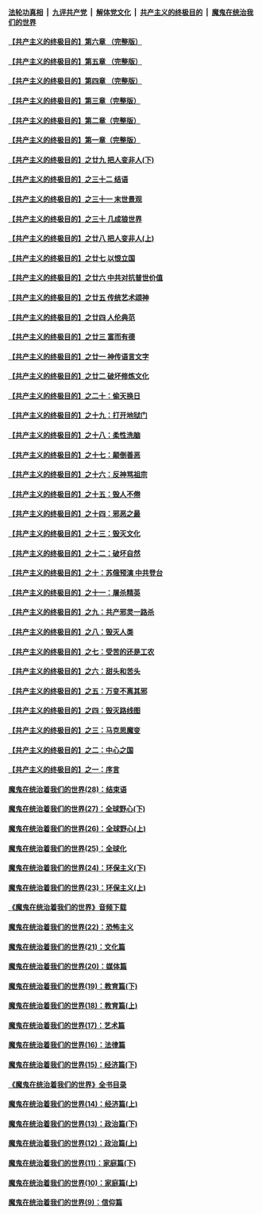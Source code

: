 ####  [法轮功真相](../../../../basic/blob/master/README.md?t=04290931) &nbsp;|&nbsp; [九评共产党](../../../../9ping.md/blob/master/README.md?t=04290931) &nbsp;|&nbsp; [解体党文化](../../../../jtdwh.md/blob/master/README.md?t=04290931)  &nbsp;|&nbsp; [共产主义的终极目的](../../../../gczydzjmd.md/blob/master/README.md?t=04290931) &nbsp;|&nbsp; [魔鬼在统治我们的世界](../../../../mgztzwmdsj.md/blob/master/README.md?t=04290931) 

#### [【共产主义的终极目的】第六章 （完整版）](../pages/nsc422/n11428913.md?t=04290931) 

#### [【共产主义的终极目的】第五章 （完整版）](../pages/nsc422/n11428912.md?t=04290931) 

#### [【共产主义的终极目的】第四章 （完整版）](../pages/nsc422/n11428907.md?t=04290931) 

#### [【共产主义的终极目的】第三章（完整版）](../pages/nsc422/n11428848.md?t=04290931) 

#### [【共产主义的终极目的】第二章（完整版）](../pages/nsc422/n11428831.md?t=04290931) 

#### [【共产主义的终极目的】第一章（完整版）](../pages/nsc422/n11417651.md?t=04290931) 

#### [【共产主义的终极目的】之廿九 把人变非人(下)](../pages/nsc422/n11344140.md?t=04290931) 

#### [【共产主义的终极目的】之三十二 结语](../pages/nsc422/n11360535.md?t=04290931) 

#### [【共产主义的终极目的】之三十一 末世景观](../pages/nsc422/n11351129.md?t=04290931) 

#### [【共产主义的终极目的】之三十 几成狼世界](../pages/nsc422/n11348280.md?t=04290931) 

#### [【共产主义的终极目的】之廿八 把人变非人(上)](../pages/nsc422/n11340492.md?t=04290931) 

#### [【共产主义的终极目的】之廿七 以恨立国](../pages/nsc422/n11336944.md?t=04290931) 

#### [【共产主义的终极目的】之廿六 中共对抗普世价值](../pages/nsc422/n11324785.md?t=04290931) 

#### [【共产主义的终极目的】之廿五 传统艺术颂神](../pages/nsc422/n11296396.md?t=04290931) 

#### [【共产主义的终极目的】之廿四 人伦典范](../pages/nsc422/n11296397.md?t=04290931) 

#### [【共产主义的终极目的】之廿三 富而有德](../pages/nsc422/n11283598.md?t=04290931) 

#### [【共产主义的终极目的】之廿一 神传语言文字](../pages/nsc422/n11263265.md?t=04290931) 

#### [【共产主义的终极目的】之廿二 破坏修炼文化](../pages/nsc422/n11245728.md?t=04290931) 

#### [【共产主义的终极目的】之二十：偷天换日](../pages/nsc422/n11238846.md?t=04290931) 

#### [【共产主义的终极目的】之十九：打开地狱门](../pages/nsc422/n11206376.md?t=04290931) 

#### [【共产主义的终极目的】之十八：柔性洗脑](../pages/nsc422/n11199994.md?t=04290931) 

#### [【共产主义的终极目的】之十七：颠倒善恶](../pages/nsc422/n11179782.md?t=04290931) 

#### [【共产主义的终极目的】之十六：反神骂祖宗](../pages/nsc422/n11166798.md?t=04290931) 

#### [【共产主义的终极目的】之十五：毁人不倦](../pages/nsc422/n11166792.md?t=04290931) 

#### [【共产主义的终极目的】之十四：邪恶之最](../pages/nsc422/n11150249.md?t=04290931) 

#### [【共产主义的终极目的】之十三：毁灭文化](../pages/nsc422/n11135227.md?t=04290931) 

#### [【共产主义的终极目的】之十二：破坏自然](../pages/nsc422/n11135214.md?t=04290931) 

#### [【共产主义的终极目的】之十：苏俄预演 中共登台](../pages/nsc422/n11118424.md?t=04290931) 

#### [【共产主义的终极目的】之十一：屠杀精英](../pages/nsc422/n11118442.md?t=04290931) 

#### [【共产主义的终极目的】之九：共产邪灵一路杀](../pages/nsc422/n11114139.md?t=04290931) 

#### [【共产主义的终极目的】之八：毁灭人类](../pages/nsc422/n11108503.md?t=04290931) 

#### [【共产主义的终极目的】之七：受苦的还是工农](../pages/nsc422/n11101809.md?t=04290931) 

#### [【共产主义的终极目的】之六：甜头和苦头](../pages/nsc422/n11096971.md?t=04290931) 

#### [【共产主义的终极目的】之五：万变不离其邪](../pages/nsc422/n11091285.md?t=04290931) 

#### [【共产主义的终极目的】之四：毁灭路线图](../pages/nsc422/n11086284.md?t=04290931) 

#### [【共产主义的终极目的】之三：马克思魔变](../pages/nsc422/n11061941.md?t=04290931) 

#### [【共产主义的终极目的】之二：中心之国](../pages/nsc422/n11047728.md?t=04290931) 

#### [【共产主义的终极目的】之一：序言](../pages/nsc422/n11086077.md?t=04290931) 

#### [魔鬼在统治着我们的世界(28)：结束语](../pages/nsc422/n10936246.md?t=04290931) 

#### [魔鬼在统治着我们的世界(27)：全球野心(下)](../pages/nsc422/n10928319.md?t=04290931) 

#### [魔鬼在统治着我们的世界(26)：全球野心(上)](../pages/nsc422/n10900318.md?t=04290931) 

#### [魔鬼在统治着我们的世界(25)：全球化](../pages/nsc422/n10788205.md?t=04290931) 

#### [魔鬼在统治着我们的世界(24)：环保主义(下)](../pages/nsc422/n10695307.md?t=04290931) 

#### [魔鬼在统治着我们的世界(23)：环保主义(上)](../pages/nsc422/n10688613.md?t=04290931) 

#### [《魔鬼在统治着我们的世界》音频下载](../pages/nsc422/n10635553.md?t=04290931) 

#### [魔鬼在统治着我们的世界(22)：恐怖主义](../pages/nsc422/n10614727.md?t=04290931) 

#### [魔鬼在统治着我们的世界(21)：文化篇](../pages/nsc422/n10597706.md?t=04290931) 

#### [魔鬼在统治着我们的世界(20)：媒体篇](../pages/nsc422/n10586579.md?t=04290931) 

#### [魔鬼在统治着我们的世界(19)：教育篇(下)](../pages/nsc422/n10564808.md?t=04290931) 

#### [魔鬼在统治着我们的世界(18)：教育篇(上)](../pages/nsc422/n10526970.md?t=04290931) 

#### [魔鬼在统治着我们的世界(17)：艺术篇](../pages/nsc422/n10499093.md?t=04290931) 

#### [魔鬼在统治着我们的世界(16)：法律篇](../pages/nsc422/n10485969.md?t=04290931) 

#### [魔鬼在统治着我们的世界(15)：经济篇(下)](../pages/nsc422/n10469975.md?t=04290931) 

#### [《魔鬼在统治着我们的世界》全书目录](../pages/nsc422/n10464261.md?t=04290931) 

#### [魔鬼在统治着我们的世界(14)：经济篇(上)](../pages/nsc422/n10457370.md?t=04290931) 

#### [魔鬼在统治着我们的世界(13)：政治篇(下)](../pages/nsc422/n10448270.md?t=04290931) 

#### [魔鬼在统治着我们的世界(12)：政治篇(上)](../pages/nsc422/n10444576.md?t=04290931) 

#### [魔鬼在统治着我们的世界(11)：家庭篇(下)](../pages/nsc422/n10440961.md?t=04290931) 

#### [魔鬼在统治着我们的世界(10)：家庭篇(上)](../pages/nsc422/n10435448.md?t=04290931) 

#### [魔鬼在统治着我们的世界(9)：信仰篇](../pages/nsc422/n10432159.md?t=04290931) 

